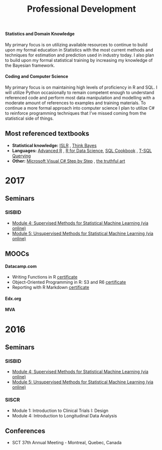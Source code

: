 ﻿---
layout: archive
title: "Professional Development"
permalink: /pd/
author_profile: true
---
#### Statistics and Domain Knowledge
My primary focus is on utilizing available resources to continue to build upon my formal education in Statistics with the most current methods and techniques 
for estimation and prediction used in industry today.  I also plan to build upon my formal statistical training by increasing my knowledge of the Bayesian framework.


#### Coding and Computer Science
My primary focus is on maintaining high levels of proficiency in R and SQL. I will utilize Python occasionally to remain competent enough to 
understand referenced code and perform most data manipulation and modelling with a moderate amount of references to examples and training materials. 
To continue a more formal approach into computer science I plan to utilize C# to reinforce programming techniques that I’ve missed coming from the statistical 
side of things.


## Most referenced textbooks
* **Statistical knowledge:**  [<u>ISLR</u>](http://www-bcf.usc.edu/~gareth/ISL/) , 
[<u>Think Bayes</u>](http://shop.oreilly.com/product/0636920030720.do)
* **Languages:** [<u>Advanced R</u>](http://adv-r.had.co.nz/) , [<u>R for Data Science</u>](http://r4ds.had.co.nz/), 
[<u>SQL Cookbook</u>](http://shop.oreilly.com/product/9780596009762.do) , 
[<u>T-SQL Querying</u>](https://www.microsoftpressstore.com/store/t-sql-querying-9780735685048) 
* **Other:** [<u>Microsoft Visual C# Step by Step</u>](https://www.microsoftpressstore.com/store/microsoft-visual-c-sharp-step-by-step-9781509301041) , 
[<u>the truthful art</u>](https://www.amazon.com/Truthful-Art-Data-Charts-Communication/dp/0321934075)


# 2017
## Seminars

### SISBID
* [Module 4: Supervised Methods for Statistical Machine Learning (via online)](https://www.biostat.washington.edu/suminst/sisbid2017/modules/BD1704)
* [Module 5: Unsupervised Methods for Statistical Machine Learning (via online)](https://www.biostat.washington.edu/suminst/sisbid2017/modules/BD1705)

## MOOCs
#### Datacamp.com
- Writing Functions in R [<u>certificate</u>](https://mjholt02.github.io/images/certifications/dc_Rfunctions.pdf) 
- Object-Oriented Programming in R: S3 and R6 [<u>certificate</u>](https://mjholt02.github.io/images/certifications/dc_Roop.pdf) 
- Reporting with R Markdown [<u>certificate</u>](https://mjholt02.github.io/images/certifications/dc_rmarkdown.pdf) 
#### Edx.org
#### MVA



# 2016
## Seminars

### SISBID
* [Module 4: Supervised Methods for Statistical Machine Learning (via online)](https://www.biostat.washington.edu/suminst/sisbid2016/modules/BD1704)
* [Module 5: Unsupervised Methods for Statistical Machine Learning (via online)](https://www.biostat.washington.edu/suminst/sisbid2016/modules/BD1705)

### SISCR
* Module 1: Introduction to Clinical Trials I: Design 
* Module 4: Introduction to Longitudinal Data Analysis 

## Conferences
* SCT 37th Annual Meeting - Montreal, Quebec, Canada